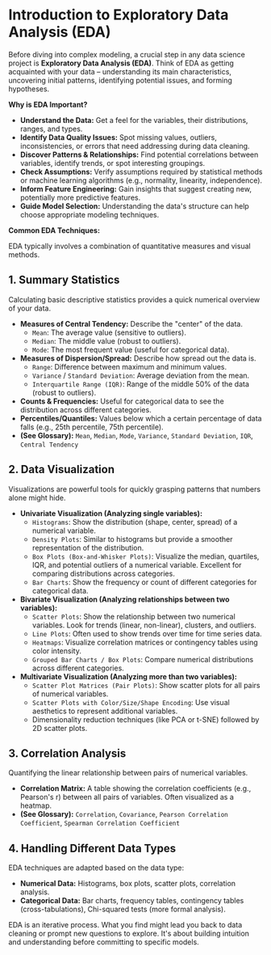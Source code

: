 # Introduction to Exploratory Data Analysis (EDA)

Before diving into complex modeling, a crucial step in any data science project is **Exploratory Data Analysis (EDA)**. Think of EDA as getting acquainted with your data – understanding its main characteristics, uncovering initial patterns, identifying potential issues, and forming hypotheses.

**Why is EDA Important?**

*   **Understand the Data:** Get a feel for the variables, their distributions, ranges, and types.
*   **Identify Data Quality Issues:** Spot missing values, outliers, inconsistencies, or errors that need addressing during data cleaning.
*   **Discover Patterns & Relationships:** Find potential correlations between variables, identify trends, or spot interesting groupings.
*   **Check Assumptions:** Verify assumptions required by statistical methods or machine learning algorithms (e.g., normality, linearity, independence).
*   **Inform Feature Engineering:** Gain insights that suggest creating new, potentially more predictive features.
*   **Guide Model Selection:** Understanding the data's structure can help choose appropriate modeling techniques.

**Common EDA Techniques:**

EDA typically involves a combination of quantitative measures and visual methods.

## 1. Summary Statistics

Calculating basic descriptive statistics provides a quick numerical overview of your data.

*   **Measures of Central Tendency:** Describe the "center" of the data.
    *   `Mean`: The average value (sensitive to outliers).
    *   `Median`: The middle value (robust to outliers).
    *   `Mode`: The most frequent value (useful for categorical data).
*   **Measures of Dispersion/Spread:** Describe how spread out the data is.
    *   `Range`: Difference between maximum and minimum values.
    *   `Variance` / `Standard Deviation`: Average deviation from the mean.
    *   `Interquartile Range (IQR)`: Range of the middle 50% of the data (robust to outliers).
*   **Counts & Frequencies:** Useful for categorical data to see the distribution across different categories.
*   **Percentiles/Quantiles:** Values below which a certain percentage of data falls (e.g., 25th percentile, 75th percentile).
*   **(See Glossary):** `Mean`, `Median`, `Mode`, `Variance`, `Standard Deviation`, `IQR`, `Central Tendency`

## 2. Data Visualization

Visualizations are powerful tools for quickly grasping patterns that numbers alone might hide.

*   **Univariate Visualization (Analyzing single variables):**
    *   `Histograms`: Show the distribution (shape, center, spread) of a numerical variable.
    *   `Density Plots`: Similar to histograms but provide a smoother representation of the distribution.
    *   `Box Plots (Box-and-Whisker Plots)`: Visualize the median, quartiles, IQR, and potential outliers of a numerical variable. Excellent for comparing distributions across categories.
    *   `Bar Charts`: Show the frequency or count of different categories for categorical data.
*   **Bivariate Visualization (Analyzing relationships between two variables):**
    *   `Scatter Plots`: Show the relationship between two numerical variables. Look for trends (linear, non-linear), clusters, and outliers.
    *   `Line Plots`: Often used to show trends over time for time series data.
    *   `Heatmaps`: Visualize correlation matrices or contingency tables using color intensity.
    *   `Grouped Bar Charts / Box Plots`: Compare numerical distributions across different categories.
*   **Multivariate Visualization (Analyzing more than two variables):**
    *   `Scatter Plot Matrices (Pair Plots)`: Show scatter plots for all pairs of numerical variables.
    *   `Scatter Plots with Color/Size/Shape Encoding`: Use visual aesthetics to represent additional variables.
    *   Dimensionality reduction techniques (like PCA or t-SNE) followed by 2D scatter plots.

## 3. Correlation Analysis

Quantifying the linear relationship between pairs of numerical variables.

*   **Correlation Matrix:** A table showing the correlation coefficients (e.g., Pearson's r) between all pairs of variables. Often visualized as a heatmap.
*   **(See Glossary):** `Correlation`, `Covariance`, `Pearson Correlation Coefficient`, `Spearman Correlation Coefficient`

## 4. Handling Different Data Types

EDA techniques are adapted based on the data type:
*   **Numerical Data:** Histograms, box plots, scatter plots, correlation analysis.
*   **Categorical Data:** Bar charts, frequency tables, contingency tables (cross-tabulations), Chi-squared tests (more formal analysis).

EDA is an iterative process. What you find might lead you back to data cleaning or prompt new questions to explore. It's about building intuition and understanding before committing to specific models.